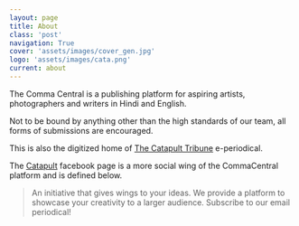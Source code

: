 ```yaml
---
layout: page
title: About
class: 'post'
navigation: True
cover: 'assets/images/cover_gen.jpg'
logo: 'assets/images/cata.png'
current: about
---
```


The Comma Central is a publishing platform for aspiring artists, photographers and writers in Hindi and English.

Not to be bound by anything other than the high standards of our team, all forms of submissions are encouraged.

This is also the digitized home of [The Catapult Tribune](http://eepurl.com/bDKlEn) e-periodical.


The [Catapult](https://www.facebook.com/pagecatapult/) facebook page is a more social wing of the CommaCentral platform and is defined below.
> An initiative that gives wings to your ideas. We provide a platform to showcase your creativity to a larger audience. Subscribe to our email periodical!
